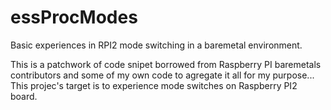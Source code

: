 # essProcModes
Basic experiences in RPI2 mode switching in a baremetal environment.

This is a patchwork of code snipet borrowed from Raspberry PI baremetals contributors and some of my own code to agregate it all for my purpose...
This projec's target is to experience mode switches on Raspberry PI2 board.
